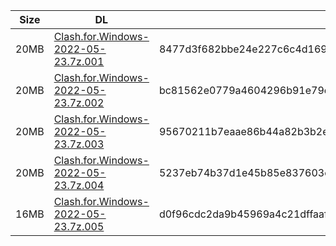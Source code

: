 |    Size   |     DL  | sha512sum |
|  ---  |  ---  |  ---  |
| 20MB | [Clash.for.Windows-2022-05-23.7z.001](https://cdn.jsdelivr.net/gh/appleians/cfw_intel@main/Clash.for.Windows-2022-05-23.7z.001) | 8477d3f682bbe24e227c6c4d169dfdb28e82af2418ae73b80c5c175de3ff79b862106112e9b1b0c242bed2cec45afb564b252b120418e04816be3a0fd50a9d46 |
| 20MB | [Clash.for.Windows-2022-05-23.7z.002](https://cdn.jsdelivr.net/gh/appleians/cfw_intel@main/Clash.for.Windows-2022-05-23.7z.002) | bc81562e0779a4604296b91e79e6583816e11cbfacce9f854096d7fff790d2076b9dc98f7f8bad2c4bd753be1464f9b8c339e5790dfaddb7477a0b089cac8582 |
| 20MB | [Clash.for.Windows-2022-05-23.7z.003](https://cdn.jsdelivr.net/gh/appleians/cfw_intel@main/Clash.for.Windows-2022-05-23.7z.003) | 95670211b7eaae86b44a82b3b2e59447af89418335d047ed00d116039b9c02f2949cc262d9ec1a597901c21d4d072e72af88f97be37e0f3cf9226115e3877355 |
| 20MB | [Clash.for.Windows-2022-05-23.7z.004](https://cdn.jsdelivr.net/gh/appleians/cfw_intel@main/Clash.for.Windows-2022-05-23.7z.004) | 5237eb74b37d1e45b85e837603c21a1a39045be552cded9a7995e2e3df58da24bba1fb1d8776ae26646d7025f78170ccf035f1ceb3932269e7af1c54ec5c6ad1 |
| 16MB | [Clash.for.Windows-2022-05-23.7z.005](https://cdn.jsdelivr.net/gh/appleians/cfw_intel@main/Clash.for.Windows-2022-05-23.7z.005) | d0f96cdc2da9b45969a4c21dffaafe433587436245a6b746073cf20c18555067ca9f659fbf0285b8d7c81ed1a65b5e1c78c00614b5c1d487f8560c31bd71e48e |

